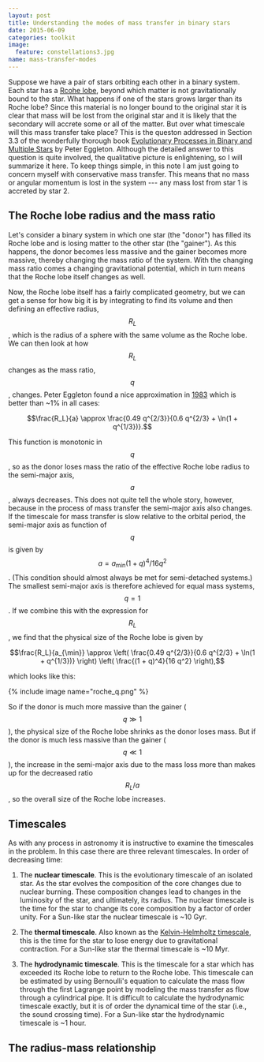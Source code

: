 ```yaml
---
layout: post
title: Understanding the modes of mass transfer in binary stars
date: 2015-06-09
categories: toolkit
image:
  feature: constellations3.jpg
name: mass-transfer-modes
---
```


Suppose we have a pair of stars orbiting each other in a binary system.
Each star has a [Rcohe lobe][1], beyond which matter is not gravitationally
bound to the star.  What happens if one of the stars grows larger than its
Roche lobe?  Since this material is no longer bound to the original star it
is clear that mass will be lost from the original star and it is likely that
the secondary will accrete some or all of the matter.  But over what
timescale will this mass transfer take place?  This is the queston addressed
in Section 3.3 of the wonderfully thorough book [Evolutionary Processes in
Binary and Multiple Stars][2] by Peter Eggleton.  Although the detailed
answer to this question is quite involved, the qualitative picture is
enlightening, so I will summarize it here.  To keep things simple, in this
note I am just going to concern myself with conservative mass transfer.
This means that no mass or angular momentum is lost in the system --- any
mass lost from star 1 is accreted by star 2. 

## The Roche lobe radius and the mass ratio

Let's consider a binary system in which one star (the "donor") has filled
its Roche lobe and is losing matter to the other star (the "gainer").  As
this happens, the donor becomes less massive and the gainer becomes more
massive, thereby changing the mass ratio of the system.  With the changing
mass ratio comes a changing gravitational potential, which in turn means
that the Roche lobe itself changes as well.  

Now, the Roche lobe itself has a fairly complicated geometry, but we can get
a sense for how big it is by integrating to find its volume and then
defining an effective radius, $$R_L$$, which is the radius of a sphere with
the same volume as the Roche lobe.  We can then look at how $$R_L$$ changes
as the mass ratio, $$q$$, changes.  Peter Eggleton found a nice
approximation in [1983][4] which is better than ~1% in all cases:

$$\frac{R_L}{a} \approx \frac{0.49 q^{2/3}}{0.6 q^{2/3} + \ln(1 +
q^{1/3})}.$$

This function is monotonic in $$q$$, so as the donor loses mass the ratio of
the effective Roche lobe radius to the semi-major axis, $$a$$, always
decreases.  This does not quite tell the whole story, however, because in
the process of mass transfer the semi-major axis also changes.  If the
timescale for mass transfer is slow relative to the orbital period, the
semi-major axis as function of $$q$$ is given by $$a = a_{\min} (1 + q)^4 /
16q^2$$.  (This condition should almost always be met for semi-detached
systems.)  The smallest semi-major axis is therefore achieved for equal mass
systems, $$q = 1$$.  If we combine this with the expression for $$R_L$$, we
find that the physical size of the Roche lobe is given by

$$\frac{R_L}{a_{\min}} \approx \left( \frac{0.49 q^{2/3}}{0.6 q^{2/3} +
\ln(1 + q^{1/3})} \right) \left( \frac{(1 + q)^4}{16 q^2} \right),$$

which looks like this:

{% include image name="roche_q.png" %}

So if the donor is much more massive than the gainer ($$q \gg 1$$), the
physical size of the Roche lobe shrinks as the donor loses mass.  But if the
donor is much less massive than the gainer ($$q \ll 1$$), the increase in
the semi-major axis due to the mass loss more than makes up for the
decreased ratio $$R_L/a$$, so the overall size of the Roche lobe increases.

## Timescales

As with any process in astronomy it is instructive to examine the timescales
in the problem.  In this case there are three relevant timescales.  In order
of decreasing time:

1. The **nuclear timescale**.  This is the evolutionary timescale of an
isolated star.  As the star evolves the composition of the core changes due
to nuclear burning.  These composition changes lead to changes in the
luminosity of the star, and ultimately, its radius.  The nuclear timescale
is the time for the star to change its core composition by a factor of order
unity.  For a Sun-like star the nuclear timescale is ~10 Gyr.
  
2. The **thermal timescale**.  Also known as the [Kelvin-Helmholtz
timescale][3], this is the time for the star to lose energy due to
gravitational contraction.  For a Sun-like star the thermal timescale is ~10
Myr. 
  
3. The **hydrodynamic timescale**.  This is the timescale for a star which
has exceeded its Roche lobe to return to the Roche lobe.  This timescale can
be estimated by using Bernoulli's equation to calculate the mass flow
through the first Lagrange point by modeling the mass transfer as flow
through a cylindrical pipe.  It is difficult to calculate the hydrodynamic
timescale exactly, but it is of order the dynamical time of the star (i.e.,
the sound crossing time).  For a Sun-like star the hydrodynamic timescale is
~1 hour.

## The radius-mass relationship

[1]: https://en.wikipedia.org/wiki/Roche_lobe
[2]: http://adsabs.harvard.edu/abs/2006epbm.book.....E
[3]: https://en.wikipedia.org/wiki/Kelvin%E2%80%93Helmholtz_mechanism
[4]: http://adsabs.harvard.edu/abs/1983ApJ...268..368E

